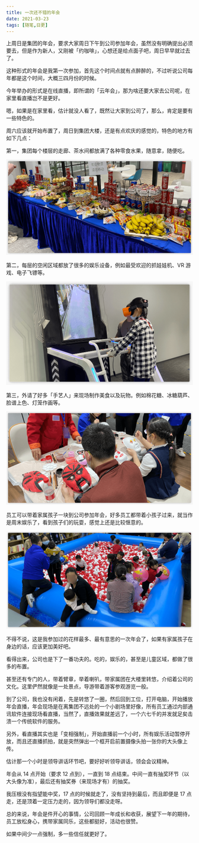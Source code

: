 ```yaml
---
title: 一次还不错的年会
date: 2021-03-23
tags: [随笔,日更]
---
```


上周日是集团的年会，要求大家周日下午到公司参加年会，虽然没有明确提出必须要去，但是作为新人，又刚被「约咖啡」，心想还是给点面子吧，周日早早就过去了。
<!-- more -->
这种形式的年会是我第一次参加，首先这个时间点就有点醉醉的，不过听说公司每年都是这个时间，大概三四月份的时候。

今年举办的形式是在线直播，即所谓的「云年会」，那为啥还要大家去公司呢，在家里看直播岂不是更好。

嗯，如果是在家里看，估计就没人看了，既然让大家到公司了，那么，肯定是要有一些特色的。

周六应该就开始布置了，周日到集团大楼，还是有点欢庆的感觉的，特色的地方有如下几点：

第一，集团每个楼层的走廊、茶水间都放满了各种零食水果，随意拿，随便吃。

![](../image/about_work/2021-03-23-21-38-39.png)

第二，每层的空闲区域都放了很多的娱乐设备，例如最受欢迎的抓娃娃机、VR 游戏、电子飞镖等。

![](../image/about_work/2021-03-23-21-40-13.png)

第三，外请了好多「手艺人」来现场制作美食以及玩物。例如棉花糖、冰糖葫芦、脸谱上色、灯笼作画等。

![](../image/about_work/2021-03-23-21-41-53.png)

员工可以带着家属孩子一块到公司参加年会，好多员工都带着小孩子过来，就当作是周末娱乐了，看到孩子们的玩耍，感觉上还是比较惬意的。

![](../image/about_work/2021-03-23-21-45-34.png)

不得不说，这是我参加过的花样最多、最有意思的一次年会了，如果有家属孩子在身边的话，应该更加美好吧。

看得出来，公司也是下了一番功夫的。吃的，娱乐的，甚至是儿童区域，都做了很多的布置。

甚至还有专门的人，带着臂章，举着喇叭，带家属团在大楼里转悠，介绍着公司的文化。这里俨然就像是一处景点，导游带着游客参观游览一般。

到了公司，我也没有闲着，先是转悠了一圈，然后回到工位，打开电脑，开始播放年会直播，年会现场是在离集团不远处的一个小剧场里好像，所有员工通过内部通讯软件连接现场看直播，当然了，直播效果就差远了，一个六七千的并发就足矣击溃一个传统软件的服务。

另外，看直播其实也是「变相强制」，开始直播前一个小时，所有娱乐活动暂停开放，而且还直播抓拍，就是突然弹出一个框开启前置摄像头拍一张你的大头像上传。

估计那一个小时是领导讲话环节吧，要好好听领导讲话，领会会议精神。

年会从 14 点开始（要求 12 点到），一直到 18 点结束。中间一直有抽奖环节（以大头像为准），最后还有抽奖券（来现场才有）的抽奖。

我压根没有指望能中奖，17 点的时候就走了，没有坚持到最后，而且即便是 17 点走，还是顶着一定压力走的，因为领导们都没走呀。

总的来说，年会是件开心的事情，公司回顾一年成长和收获，展望下一年的期待，员工放松身心，携带家属同乐，这些都挺好，活动也很赞。

如果中间少一点强制，多一些信任就更好了。